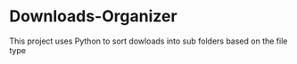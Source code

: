 # Downloads-Organizer
This project uses Python to sort dowloads into sub folders based on the file type
